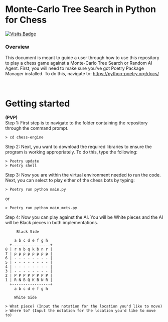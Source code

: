 # Monte-Carlo Tree Search in Python for Chess
[![Visits Badge](https://badges.pufler.dev/visits/alexander-darwiche/chess-engine)](#)


### Overview
This document is meant to guide a user through how to use this repository to play a chess game
against a Monte-Carlo Tree Search or Random AI Agent. First, you will need to make sure you've got
Poetry Package Manager installed. To do this, navigate to: https://python-poetry.org/docs/

<br>

# Getting started
**(PVP)** <br>
Step 1: First step is to navigate to the folder containing the repository through the command prompt.

```
> cd chess-engine
```
Step 2: Next, you want to download the required libraries to ensure the program is working appropriately.
To do this, type the following:

```
> Poetry update
> Poetry shell
```

Step 3: Now you are within the virtual environment needed to run the code. Next, you can select to play either of the chess bots by typing:


```
> Poetry run python main.py
```

or 

```
> Poetry run python main_mcts.py
```

Step 4: Now you can play against the AI. You will be White pieces and the AI will be Black pieces in both implementations.

```
     Black Side

    a b c d e f g h
  +-----------------+
8 | r n b q k b n r |
7 | p p p p p p p p |
6 | - - - - - - - - |
5 | - - - - - - - - |
4 | - - - - - - - - |
3 | - - - - - - - - |
2 | P P P P P P P P |
1 | R N B Q K B N R |
  +-----------------+
    a b c d e f g h

    White Side

> What piece? (Input the notation for the location you'd like to move)
> Where to? (Input the notation for the location you'd like to move to)


```